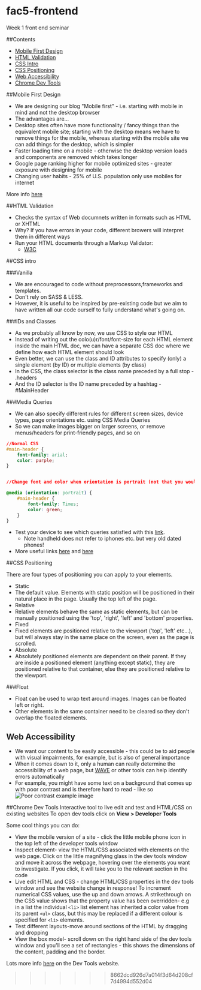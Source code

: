 # fac5-frontend
Week 1 front end seminar

##Contents

* [Mobile First Design](#mobile-first-design)
* [HTML Validation](#html-validation)
* [CSS Intro](#css-intro)
* [CSS Positioning](#css-positioning)
* [Web Accessibility](#web-accessibility)
* [Chrome Dev Tools](#chrome-dev-tools)




##Mobile First Design  
* We are designing our blog "Mobile first" - i.e. starting with mobile in mind and not the desktop browser  
* The advantages are... 
 * Desktop sites often have more functionality / fancy things than the equivalent mobile site; starting with the desktop means we have to remove things for the mobile, whereas starting with the mobile site we can add things for the desktop, which is simpler
 * Faster loading time on a mobile - otherwise the desktop version loads and components are removed which takes longer
 * Google page ranking higher for mobile optimized sites - greater exposure with designing for mobile
 * Changing user habits - 25% of U.S. population only use mobiles for internet
 
More info [here](http://designshack.net/articles/css/mobilefirst/)

##HTML Validation 
* Checks the syntax of Web documnets written in formats such as HTML or XHTML
* Why? If you have errors in your code, different browers will interpret them in different ways
* Run your HTML documents through a Markup Validator:
	* [W3C](https://validator.w3.org/)  

##CSS intro  

###Vanilla 

* We are encouraged to code without preprocessors,frameworks and templates.
* Don't rely on SASS & LESS.
* However, it is useful to be inspired by pre-existing code but we aim to have written all our code ourself to fully understand what's going on.

###IDs and Classes

* As we probably all know by now, we use CSS to style our HTML  
 * Instead of writing out the colo(u)r/font/font-size for each HTML element inside the main HTML doc, we can have a separate CSS doc where we define how each HTML element should look  
 * Even better, we can use the class and ID attributes to specify (only) a single element (by ID) or multiple elements (by class)  
 * In the CSS, the class selector is the class name preceded by a full stop - .headers  
 * And the ID selector is the ID name preceded by a hashtag - #MainHeader  

###Media Queries

 * We can also specify different rules for different screen sizes, device types, page orientations etc. using CSS Media Queries  
  * So we can make images bigger on larger screens, or remove menus/headers for print-friendly pages, and so on  
 
 
```css
//Normal CSS 
#main-header {
	font-family: arial;
	color: purple;
}


//Change font and color when orientation is portrait (not that you would want to...)

@media (orientation: portrait) {
	#main-header {
		font-family: Times;
		color: green;
	}
}
```
* Test your device to see which queries satisfied with this [link](http://cssmediaqueries.com/overview.html).
  * Note handheld does not refer to iphones etc. but very old dated phones!
* More useful links [here](https://developers.google.com/web/fundamentals/layouts/rwd-fundamentals/use-media-queries?hl=en) and [here](http://www.w3schools.com/cssref/css3_pr_mediaquery.asp)

##CSS Positioning

There are four types of positioning you can apply to your elements.
* Static
 * The default value. Elements with static position will be positioned in their natural place in the page. Usually the top left of the page.
* Relative
 * Relative elements behave the same as static elements, but can be manually positioned using the 'top', 'right', 'left' and 'bottom' properties.
* Fixed
 * Fixed elements are positioned relative to the viewport ('top', 'left' etc...), but will always stay in the same place on the screen, even as the page is scrolled.
* Absolute
 * Absolutely positioned elements are dependent on their parent. If they are inside a positioned element (anything except static), they are positioned relative to that container, else they are positioned relative to the viewport.

###Float
* Float can be used to wrap text around images. Images can be floated left or right.
* Other elements in the same container need to be cleared so they don't overlap the floated elements.

## Web Accessibility  

* We want our content to be easily accessible - this could be to aid people with visual impairments, for example, but is also of general importance
 * When it comes down to it, only a human can really determine the accessibility of a web page, but [WAVE](http://wave.webaim.org/) or other tools can help identify errors automatically
  * For example, you might have some text on a background that comes up with poor contrast and is therefore hard to read - like so  
![Poor contrast example image](http://www.spaboomblog.com/wp-content/uploads/2007/08/low-contrast03.gif)

##Chrome Dev Tools
Interactive tool to live edit and test and HTML/CSS on existing websites
To open dev tools click on **View > Developer Tools**

Some cool things you can do:
* View the mobile version of a site - click the little mobile phone icon in the top left of the developer tools window
* Inspect element- view the HTML/CSS associated with elements on the web page. Click on the little magnifying glass in the dev tools window and move it across the webpage, hovering over the elements you want to investigate. If you click, it will take you to the relevant section in the code
* Live edit HTML and CSS - change HTML/CSS properties in the dev tools window and see the website change in response! To increment numerical CSS values, use the up and down arrows. A strikethrough on the CSS value shows that the property value has been overridden- e.g in a list the individual ``` <li> ``` list element has inherited a color value from its parent ``` <ul> ``` class, but this may be replaced if a different colour is specified for ``` <li> ``` elements. 
* Test different layouts-move around sections of the HTML by dragging and dropping
* View the box model- scroll down on the right hand side of the dev tools window and you'll see a set of rectangles - this shows the dimensions of the content, padding and the border. 



Lots more info [here](https://developer.chrome.com/devtools/docs/dom-and-styles) on the Dev Tools website.
>>>>>>> 8662dcd926d7a014f3d64d208cf7d4994d552d04
